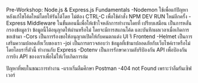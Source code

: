 Pre-Workshop: Node.js & Express.js Fundamentals
  -Nodemon ใช้เพื่อแก้ปัญหาหลังแก้ไขโค้ดใหม่โดยให้รันได้โดย ไม่ต้อง CTRL-C เพื่อใช้คำสั่ง NPM DEV RUN ใหม่อีกครั้ง
  -Express Middleware ในขั้นตอนนี้เพื่อให้เข้าใจหลักการทำงานโดยที่ เปรียบเสมือน เป็นการหลั่นกรองข้อมูลว่า ข้อมูลนี้ได้อนุญาตให้ผ่านหรือไม่ โดยจะมีการสแกนโค้ด และบันทึกผลเวลาเมื่อเกิดการขอเข้ามา
    -Cors เป็นการร้องขอให้อนุญาตเปิดให้กับคนตกแต่ง UI รึ Frontend 
    -Helmet เป็นการเสริมความปลอดภัยเว็บของเรา
    -joi เป็นการตรวจสอบว่า ข้อมูลที่เข้ามาปลอดภัยกับเว็บไซค์เราหรือไม่ โดยไลบรารี่ตัวนี้ ทำงานกับ Express 
  -Dotenv เป็นการรักษาความลับรึป้องกัน API เพื่อป้องกันการยิง API ของงเราเพื่อไม่ให้เว็บเกิดการล่ม

  ปัญหาที่พบในขณะการทำงาน 
    -แรกเริ่มลืมศึกษา Postman
    -404 not Found เพราะว่าลืมรันเซิฟเวอร์ 
